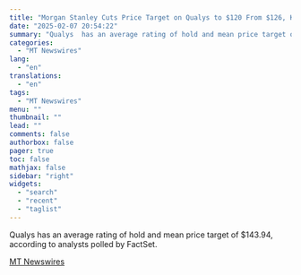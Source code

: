 ```yaml
---
title: "Morgan Stanley Cuts Price Target on Qualys to $120 From $126, Keeps Underweight Rating"
date: "2025-02-07 20:54:22"
summary: "Qualys  has an average rating of hold and mean price target of $143.94, according to analysts polled by FactSet."
categories:
  - "MT Newswires"
lang:
  - "en"
translations:
  - "en"
tags:
  - "MT Newswires"
menu: ""
thumbnail: ""
lead: ""
comments: false
authorbox: false
pager: true
toc: false
mathjax: false
sidebar: "right"
widgets:
  - "search"
  - "recent"
  - "taglist"
---
```


Qualys has an average rating of hold and mean price target of $143.94, according to analysts polled by FactSet.

[MT Newswires](https://www.tradingview.com/news/mtnewswires.com:20250207:A3312415:0/)
